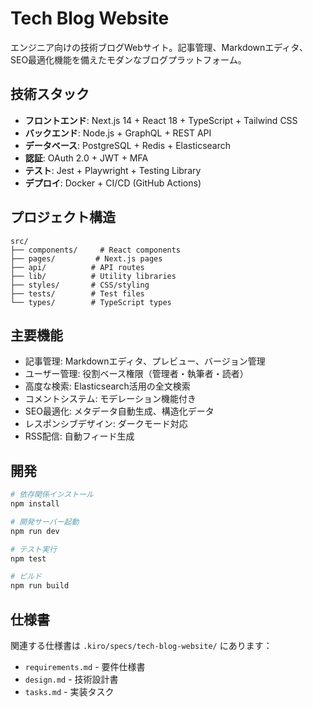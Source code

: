 # Tech Blog Website

エンジニア向けの技術ブログWebサイト。記事管理、Markdownエディタ、SEO最適化機能を備えたモダンなブログプラットフォーム。

## 技術スタック

- **フロントエンド**: Next.js 14 + React 18 + TypeScript + Tailwind CSS
- **バックエンド**: Node.js + GraphQL + REST API
- **データベース**: PostgreSQL + Redis + Elasticsearch
- **認証**: OAuth 2.0 + JWT + MFA
- **テスト**: Jest + Playwright + Testing Library
- **デプロイ**: Docker + CI/CD (GitHub Actions)

## プロジェクト構造

```
src/
├── components/     # React components
├── pages/         # Next.js pages
├── api/          # API routes
├── lib/          # Utility libraries
├── styles/       # CSS/styling
├── tests/        # Test files
└── types/        # TypeScript types
```

## 主要機能

- 記事管理: Markdownエディタ、プレビュー、バージョン管理
- ユーザー管理: 役割ベース権限（管理者・執筆者・読者）
- 高度な検索: Elasticsearch活用の全文検索
- コメントシステム: モデレーション機能付き
- SEO最適化: メタデータ自動生成、構造化データ
- レスポンシブデザイン: ダークモード対応
- RSS配信: 自動フィード生成

## 開発

```bash
# 依存関係インストール
npm install

# 開発サーバー起動
npm run dev

# テスト実行
npm test

# ビルド
npm run build
```

## 仕様書

関連する仕様書は `.kiro/specs/tech-blog-website/` にあります：
- `requirements.md` - 要件仕様書
- `design.md` - 技術設計書  
- `tasks.md` - 実装タスク